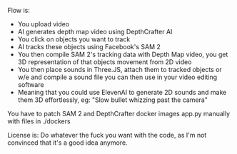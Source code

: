 Flow is:
- You upload video
- AI generates depth map video using DepthCrafter AI
- You click on objects you want to track
- AI tracks these objects using Facebook's SAM 2
- You then compile SAM 2's tracking data with Depth Map  video, you get 3D representation of that objects movement from 2D video
- You then place sounds in Three.JS, attach them to tracked objects or w/e and compile a sound file you can then use in your video editing software
- Meaning that you could use ElevenAI to generate 2D sounds and make them 3D effortlessly, eg: "Slow bullet whizzing past the camera"

You have to patch SAM 2 and DepthCrafter docker images app.py manually with files in ./dockers

License is: Do whatever the fuck you want with the code, as I'm not convinced that it's a good idea anymore.